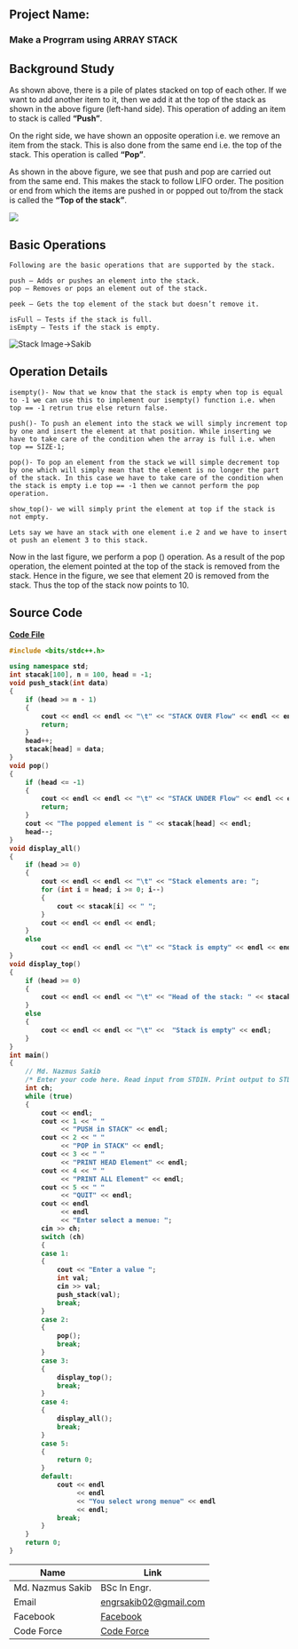 <h2>Project Name:</h2><h3>Make a Progrram using ARRAY STACK</h3>

<h2>Background Study</h2>

<p>As shown above, there is a pile of plates stacked on top of each other. If we want to add another item to it, then we add it at the top of the stack as shown in the above figure (left-hand side). This operation of adding an item to stack is called <b>“Push”</b>.</p>
<p>On the right side, we have shown an opposite operation i.e. we remove an item from the stack. This is also done from the same end i.e. the top of the stack. This operation is called <b>“Pop”</b>.</p>
<p>As shown in the above figure, we see that push and pop are carried out from the same end. This makes the stack to follow LIFO order. The position or end from which the items are pushed in or popped out to/from the stack is called the <b>“Top of the stack”</b>.</p>

<img src="./pic/download.png">


<h2>Basic Operations</h2>

```
Following are the basic operations that are supported by the stack.

push – Adds or pushes an element into the stack.   
pop – Removes or pops an element out of the stack.    

peek – Gets the top element of the stack but doesn’t remove it.       

isFull – Tests if the stack is full.
isEmpty – Tests if the stack is empty.
```
<img src="./pic/Stack-Illustration.png" title="Stack Image->Sakib" >

<h2>Operation Details</h2>

```
isempty()- Now that we know that the stack is empty when top is equal to -1 we can use this to implement our isempty() function i.e. when top == -1 retrun true else return false.

push()- To push an element into the stack we will simply increment top by one and insert the element at that position. While inserting we have to take care of the condition when the array is full i.e. when top == SIZE-1;

pop()- To pop an element from the stack we will simple decrement top by one which will simply mean that the element is no longer the part of the stack. In this case we have to take care of the condition when the stack is empty i.e top == -1 then we cannot perform the pop operation.

show_top()- we will simply print the element at top if the stack is not empty.

Lets say we have an stack with one element i.e 2 and we have to insert ot push an element 3 to this stack.

```

<p>Now in the last figure, we perform a pop () operation. As a result of the pop operation, the element pointed at the top of the stack is removed from the stack. Hence in the figure, we see that element 20 is removed from the stack. Thus the top of the stack now points to 10.</p>


<h2>Source Code </h2>

<b> <a href="./code/array_code.cpp">Code File </a>

```cpp
#include <bits/stdc++.h>

using namespace std;
int stacak[100], n = 100, head = -1;
void push_stack(int data)
{
    if (head >= n - 1)
    {
        cout << endl << endl << "\t" << "STACK OVER Flow" << endl << endl;
        return;
    }
    head++;
    stacak[head] = data;
}
void pop()
{
    if (head <= -1)
    {
        cout << endl << endl << "\t" << "STACK UNDER Flow" << endl << endl;
        return;
    }
    cout << "The popped element is " << stacak[head] << endl;
    head--;
}
void display_all()
{
    if (head >= 0)
    {
        cout << endl << endl << "\t" << "Stack elements are: ";
        for (int i = head; i >= 0; i--)
        {
            cout << stacak[i] << " ";
        }
        cout << endl << endl << endl;
    }
    else
        cout << endl << endl << "\t" << "Stack is empty" << endl << endl;
}
void display_top()
{
    if (head >= 0)
    {
        cout << endl << endl << "\t" << "Head of the stack: " << stacak[head] << endl;
    }
    else
    {
        cout << endl << endl << "\t" <<  "Stack is empty" << endl;
    }
}
int main()
{
    // Md. Nazmus Sakib
    /* Enter your code here. Read input from STDIN. Print output to STDOUT */
    int ch;
    while (true)
    {
        cout << endl;
        cout << 1 << " "
             << "PUSH in STACK" << endl;
        cout << 2 << " "
             << "POP in STACK" << endl;
        cout << 3 << " "
             << "PRINT HEAD Element" << endl;
        cout << 4 << " "
             << "PRINT ALL Element" << endl;
        cout << 5 << " "
             << "QUIT" << endl;
        cout << endl
             << endl
             << "Enter select a menue: ";
        cin >> ch;
        switch (ch)
        {
        case 1:
        {
            cout << "Enter a value ";
            int val;
            cin >> val;
            push_stack(val);
            break;
        }
        case 2:
        {
            pop();
            break;
        }
        case 3:
        {
            display_top();
            break;
        }
        case 4:
        {
            display_all();
            break;
        }
        case 5:
        {
            return 0;
        }
        default:
            cout << endl
                 << endl
                 << "You select wrong menue" << endl
                 << endl;
            break;
        }
    }
    return 0;
}

```
 

| Name         | Link                  |
| ------------ | ---------------------- |
| Md. Nazmus Sakib | BSc In Engr.           |
| Email | engrsakib02@gmail.com |
| Facebook | [Facebook][facebook_link]           |
|  Code Force | [Code Force][Code_force_link] |


[facebook_link]: https://www.facebook.com/engrsakib02/
[code_force_link]: https://codeforces.com/profile/engrsakib